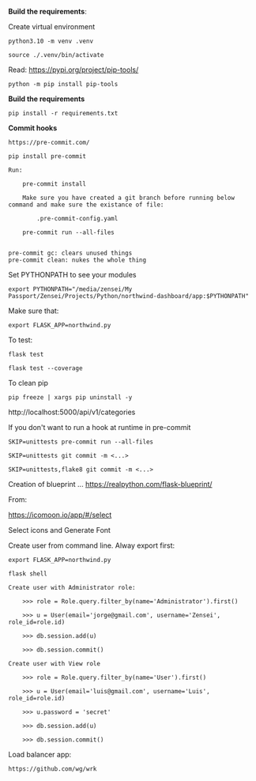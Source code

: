 **Build the requirements**:

Create virtual environment

    python3.10 -m venv .venv

    source ./.venv/bin/activate

Read: https://pypi.org/project/pip-tools/

    python -m pip install pip-tools

**Build the requirements**

    pip install -r requirements.txt

**Commit hooks**

    https://pre-commit.com/

    pip install pre-commit

    Run:

        pre-commit install

        Make sure you have created a git branch before running below command and make sure the existance of file:

            .pre-commit-config.yaml

        pre-commit run --all-files


    pre-commit gc: clears unused things
    pre-commit clean: nukes the whole thing


Set PYTHONPATH to see your modules

    export PYTHONPATH="/media/zensei/My Passport/Zensei/Projects/Python/northwind-dashboard/app:$PYTHONPATH"

Make sure that:

    export FLASK_APP=northwind.py

To test:

    flask test

    flask test --coverage



To clean pip

    pip freeze | xargs pip uninstall -y


http://localhost:5000/api/v1/categories

If you don't want to run a hook at runtime in pre-commit

    SKIP=unittests pre-commit run --all-files

    SKIP=unittests git commit -m <...>

    SKIP=unittests,flake8 git commit -m <...>


Creation of blueprint ...
https://realpython.com/flask-blueprint/


From:

https://icomoon.io/app/#/select

Select icons and Generate Font


Create user from command line. Alway export first:

    export FLASK_APP=northwind.py

    flask shell

    Create user with Administrator role:

        >>> role = Role.query.filter_by(name='Administrator').first()

        >>> u = User(email='jorge@gmail.com', username='Zensei', role_id=role.id)

        >>> db.session.add(u)

        >>> db.session.commit()

    Create user with View role

        >>> role = Role.query.filter_by(name='User').first()

        >>> u = User(email='luis@gmail.com', username='Luis', role_id=role.id)

        >>> u.password = 'secret'

        >>> db.session.add(u)

        >>> db.session.commit()



Load balancer app:

    https://github.com/wg/wrk
